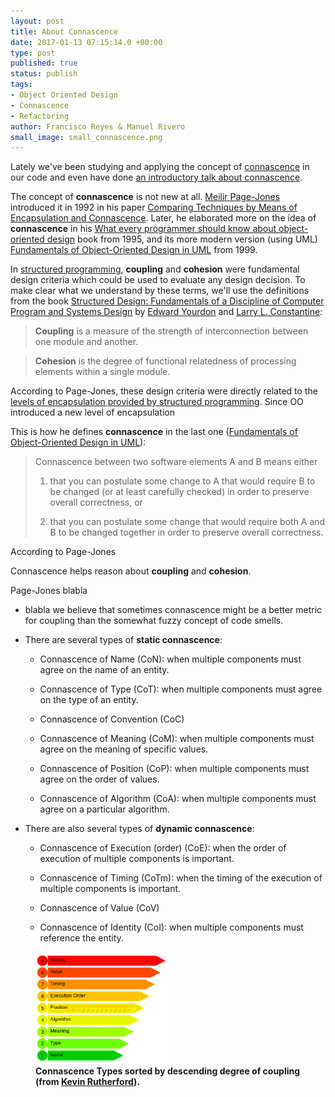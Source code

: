 ```yaml
---
layout: post
title: About Connascence
date: 2017-01-13 07:15:14.0 +00:00
type: post
published: true
status: publish
tags:
- Object Oriented Design
- Connascence
- Refactoring
author: Francisco Reyes & Manuel Rivero
small_image: small_connascence.png
---
```


Lately we've been studying and applying the concept of [connascence](http://connascence.io/) in our code and even have done [an introductory talk about connascence](http://slides.com/franreyesperdomo/connascence#/).

The concept of **connascence** is not new at all. [Meilir Page-Jones](https://www.linkedin.com/in/meilir-page-jones-a55132) introduced it in 1992 in his paper [Comparing Techniques by Means of Encapsulation and Connascence](http://wiki.cfcl.com/pub/Projects/Connascence/Resources/p147-page-jones.pdf). Later, he elaborated more on the idea of **connascence** in his [What every programmer should know about object-oriented design](https://www.amazon.com/Every-Programmer-Should-Object-Oriented-Design/dp/0932633315) book from 1995, and its more modern version (using UML) [Fundamentals of Object-Oriented Design in UML](https://www.amazon.com/Fundamentals-Object-Oriented-Design-Meilir-Page-Jones/dp/020169946X/ref=asap_bc?ie=UTF8) from 1999.

 In [structured programming](https://en.wikipedia.org/wiki/Structured_programming), **coupling** and **cohesion** were fundamental design criteria which could be used to evaluate any design decision. To make clear what we understand by these terms, we'll use the definitions from the book [Structured Design: Fundamentals of a Discipline of Computer Program and Systems Design](http://www.goodreads.com/book/show/946145.Structured_Design) by [Edward Yourdon](https://en.wikipedia.org/wiki/Edward_Yourdon) and [Larry L. Constantine](https://en.wikipedia.org/wiki/Larry_Constantine):

> **Coupling** is a  measure of the strength of interconnection between one module and another.

> **Cohesion** is the degree of functional relatedness of processing elements within a single module.

According to Page-Jones, these design criteria were directly related to the [levels of encapsulation provided by structured programming](https://books.google.es/books?id=iNAezyMExBkC&pg=PA210&lpg=PA210&dq=levels+of+encapsulation&source=bl&ots=BLv-66F9xq&sig=vaJWjQYq1Bc3_0MHQSKza5y7BiU&hl=en&sa=X&ved=0ahUKEwjF_cy7l-rQAhUBXhQKHSsoCJoQ6AEILjAC#v=onepage&q=levels%20of%20encapsulation&f=false). Since OO introduced a new level of encapsulation

This is how he defines **connascence** in the last one ([Fundamentals of Object-Oriented Design in UML](https://www.amazon.com/Fundamentals-Object-Oriented-Design-Meilir-Page-Jones/dp/020169946X/ref=asap_bc?ie=UTF8)):

> Connascence between two software elements A and B means either
>
> 1. that you can postulate some change to A that would require B to be changed (or at least carefully checked) in order to preserve overall correctness, or
>
> 2. that you can postulate some change that would require both A and B to be changed together in order to preserve overall correctness.

According to Page-Jones

Connascence helps reason about **coupling** and **cohesion**.



Page-Jones blabla

* blabla we believe that sometimes connascence might be a better metric for coupling than the somewhat fuzzy concept of code smells.

* There are several types of **static connascence**:
  
  * Connascence of Name (CoN): when multiple components must agree on the name of an entity.

  * Connascence of Type (CoT): when multiple components must agree on the type of an entity.

  * Connascence of Convention (CoC)
  
  * Connascence of Meaning (CoM): when multiple components must agree on the meaning of specific values.
  
  * Connascence of Position (CoP): when multiple components must agree on the order of values.
  
  * Connascence of Algorithm (CoA): when multiple components must agree on a particular algorithm.

* There are also several types of **dynamic connascence**:
  
  * Connascence of Execution (order) (CoE): when the order of execution of multiple components is important.
  
  * Connascence of Timing (CoTm): when the timing of the execution of multiple components is important.

  * Connascence of Value (CoV)
  
  * Connascence of Identity (CoI): when multiple components must reference the entity.

<figure>
    <img src="/assets/connascence.png" alt="Connascence Types sorted by descending degree of coupling (from Kevin Rutherford)" title="Connascence Types sorted by descending degree of coupling (from Kevin Rutherford)" style="width: 50%; height: 50%" />
    <figcaption>
      <strong>Connascence Types sorted by descending degree of coupling (from <a href="https://silkandspinach.net/author/kevinrutherford/">Kevin Rutherford</a>).</strong>
    </figcaption>
</figure>
